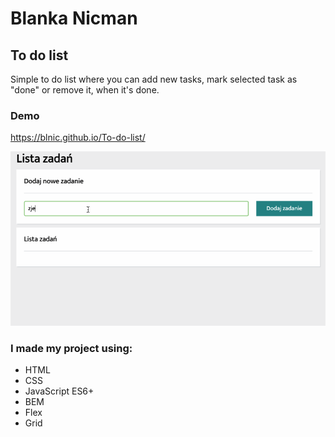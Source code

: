 # Blanka Nicman
## To do list 
Simple to do list where you can add new tasks, mark selected task as "done" or remove it, when it's done.

### Demo

https://blnic.github.io/To-do-list/

![Todolist-gif](https://github.com/BlNic/To-do-list/blob/main/images/todo-list2.gif?raw=true)

### I made my project using:
- HTML
- CSS
- JavaScript ES6+
- BEM
- Flex
- Grid 